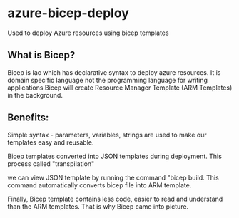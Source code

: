 # azure-bicep-deploy
Used to deploy Azure resources using bicep templates
## What is Bicep?
Bicep is Iac which has declarative syntax to deploy azure resources. It is domain specific language not the programming language for writing applications.Bicep will create Resource Manager Template (ARM Templates) in the background.
## Benefits:
Simple syntax - parameters, variables, strings are used to make our templates easy and reusable.

Bicep templates converted into JSON templates during deployment. This process called "transpilation"

we can view JSON template by running the command "bicep build. This command automatically converts bicep file into ARM template.

Finally, Bicep template contains less code, easier to read and understand than the ARM templates. That is why Bicep came into picture.
